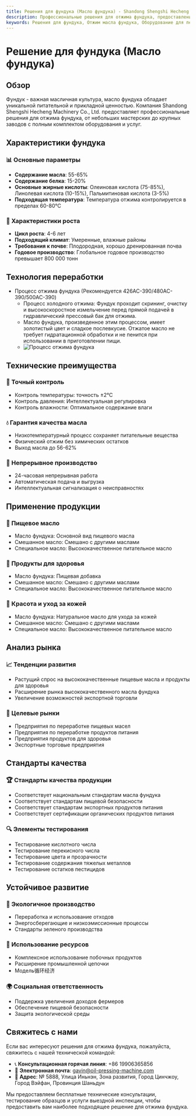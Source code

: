 ```yaml
---
title: Решения для фундука (Масло фундука) - Shandong Shengshi Hecheng Machinery Co., Ltd.
description: Профессиональные решения для отжима фундука, предоставление оборудования и технических услуг по переработке масла фундука, содержание масла 55-65%, использование процесса холодного отжима для выделения аромата, удовлетворяющие различные потребности от небольших мастерских до крупных заводов.
keywords: Решения для фундука, Отжим масла фундука, Оборудование для переработки фундука, Линия производства масла фундука, Процесс холодного отжима фундука, Пресс для масла фундука, Экстракция масла фундука, Переработка масличных семян фундука, Оборудование для отжима масла фундука, Оборудование для производства масла фундука, Завод по переработке масла фундука
---
```


# Решение для фундука (Масло фундука)

## Обзор

Фундук - важная масличная культура, масло фундука обладает уникальной питательной и прикладной ценностью. Компания Shandong Shengshi Hecheng Machinery Co., Ltd. предоставляет профессиональные решения для отжима фундука, от небольших мастерских до крупных заводов с полным комплектом оборудования и услуг.

## Характеристики фундука

### 📊 Основные параметры
- **Содержание масла**: 55-65%
- **Содержание белка**: 15-20%
- **Основные жирные кислоты**: Олеиновая кислота (75-85%), Линолевая кислота (10-15%), Пальмитиновая кислота (3-5%)
- **Подходящая температура**: Температура отжима контролируется в пределах 60-80℃

### 🌱 Характеристики роста
- **Цикл роста**: 4-6 лет
- **Подходящий климат**: Умеренные, влажные районы
- **Требования к почве**: Плодородная, хорошо дренированная почва
- **Годовое производство**: Глобальное годовое производство превышает 800 000 тонн

## Технология переработки

+ Процесс отжима фундука (Рекомендуется 426AC-390/480AC-390/500AC-390)
     + Процесс холодного отжима: Фундук проходит скрининг, очистку и высокоскоростное измельчение перед прямой подачей в гидравлический прессовый бак для отжима.
     + Масло фундука, произведенное этим процессом, имеет золотистый цвет и сладкое послевкусие. Отжатое масло не требует гидратационной обработки и не пенится при использовании в приготовлении пищи.
     + ![Процесс отжима фундука](/images/榛子冷榨工艺概览_An%20Overview%20of%20the%20Cold%20Pressing%20Process%20of%20Hazelnuts.png)

## Технические преимущества

### 🎯 Точный контроль
- Контроль температуры: точность ±2℃
- Контроль давления: Интеллектуальная регулировка
- Контроль влажности: Оптимальное содержание влаги

### 💧 Гарантия качества масла
- Низкотемпературный процесс сохраняет питательные вещества
- Физический отжим без химических остатков
- Выход масла до 56-62%

### 🔄 Непрерывное производство
- 24-часовая непрерывная работа
- Автоматическая подача и выгрузка
- Интеллектуальная сигнализация о неисправностях

## Применение продукции

### 🍳 Пищевое масло
- Масло фундука: Основной вид пищевого масла
- Смешанное масло: Смешано с другими маслами
- Специальное масло: Высококачественное питательное масло

### 💊 Продукты для здоровья
- Масло фундука: Пищевая добавка
- Смешанное масло: Смешано с другими маслами
- Специальное масло: Высококачественное питательное масло

### 💄 Красота и уход за кожей
- Масло фундука: Натуральное масло для ухода за кожей
- Смешанное масло: Смешано с другими маслами
- Специальное масло: Высококачественное питательное масло

## Анализ рынка

### 📈 Тенденции развития
- Растущий спрос на высококачественные пищевые масла и продукты для здоровья
- Расширение рынка высококачественного масла фундука
- Увеличение возможностей экспортной торговли

### 🎯 Целевые рынки
- Предприятия по переработке пищевых масел
- Предприятия по переработке продуктов питания
- Предприятия продуктов для здоровья
- Экспортные торговые предприятия

## Стандарты качества

### 🏆 Стандарты качества продукции
- Соответствует национальным стандартам масла фундука
- Соответствует стандартам пищевой безопасности
- Соответствует стандартам экспортных продуктов питания
- Соответствует сертификации органических продуктов питания

### 🔍 Элементы тестирования
- Тестирование кислотного числа
- Тестирование перекисного числа
- Тестирование цвета и прозрачности
- Тестирование содержания тяжелых металлов
- Тестирование остатков пестицидов

## Устойчивое развитие

### 🌱 Экологичное производство
- Переработка и использование отходов
- Энергосберегающие и низкоэмиссионные процессы
- Стандарты зеленого производства

### 🔄 Использование ресурсов
- Комплексное использование побочных продуктов
- Расширение промышленной цепочки
- Модель循环经济

### 🌍 Социальная ответственность
- Поддержка увеличения доходов фермеров
- Обеспечение пищевой безопасности
- Защита экологической среды

## Свяжитесь с нами

Если вас интересуют решения для отжима фундука, пожалуйста, свяжитесь с нашей технической командой:

- 📞 **Консультационная горячая линия**: +86 19906365856
- 📧 **Электронная почта**: gavin@oil-pressing-machine.com
- 📍 **Адрес**: № 5888, Улица Иньнэн, Зона развития, Город Цинчжоу, Город Вэйфан, Провинция Шаньдун

Мы предоставляем бесплатные технические консультации, тестирование образцов и услуги выездной инспекции, чтобы предоставить вам наиболее подходящее решение для отжима фундука.